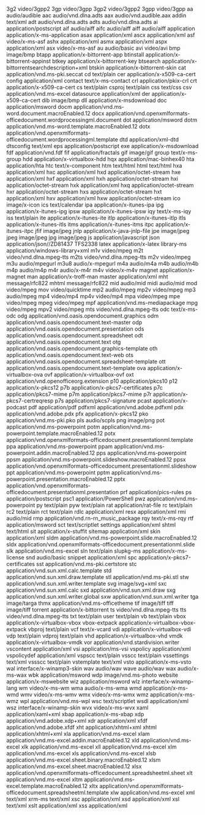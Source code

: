 
3g2	video/3gpp2
3gp	video/3gpp
3gp2	video/3gpp2
3gpp	video/3gpp
aa	audio/audible
aac	audio/vnd.dlna.adts
aax	audio/vnd.audible.aax
addin	text/xml
adt	audio/vnd.dlna.adts
adts	audio/vnd.dlna.adts
ai	application/postscript
aif	audio/aiff
aifc	audio/aiff
aiff	audio/aiff
application	application/x-ms-application
asax	application/xml
ascx	application/xml
asf	video/x-ms-asf
ashx	application/xml
asmx	application/xml
aspx	application/xml
asx	video/x-ms-asf
au	audio/basic
avi	video/avi
bmp	image/bmp
btapp	application/x-bittorrent-app
btinstall	application/x-bittorrent-appinst
btkey	application/x-bittorrent-key
btsearch	application/x-bittorrentsearchdescription+xml
btskin	application/x-bittorrent-skin
cat	application/vnd.ms-pki.seccat
cd	text/plain
cer	application/x-x509-ca-cert
config	application/xml
contact	text/x-ms-contact
crl	application/pkix-crl
crt	application/x-x509-ca-cert
cs	text/plain
csproj	text/plain
css	text/css
csv	application/vnd.ms-excel
datasource	application/xml
der	application/x-x509-ca-cert
dib	image/bmp
dll	application/x-msdownload
doc	application/msword
docm	application/vnd.ms-word.document.macroEnabled.12
docx	application/vnd.openxmlformats-officedocument.wordprocessingml.document
dot	application/msword
dotm	application/vnd.ms-word.template.macroEnabled.12
dotx	application/vnd.openxmlformats-officedocument.wordprocessingml.template
dtd	application/xml-dtd
dtsconfig	text/xml
eps	application/postscript
exe	application/x-msdownload
fdf	application/vnd.fdf
fif	application/fractals
gif	image/gif
group	text/x-ms-group
hdd	application/x-virtualbox-hdd
hqx	application/mac-binhex40
hta	application/hta
htc	text/x-component
htm	text/html
html	text/html
hxa	application/xml
hxc	application/xml
hxd	application/octet-stream
hxe	application/xml
hxf	application/xml
hxh	application/octet-stream
hxi	application/octet-stream
hxk	application/xml
hxq	application/octet-stream
hxr	application/octet-stream
hxs	application/octet-stream
hxt	application/xml
hxv	application/xml
hxw	application/octet-stream
ico	image/x-icon
ics	text/calendar
ipa	application/x-itunes-ipa
ipg	application/x-itunes-ipg
ipsw	application/x-itunes-ipsw
iqy	text/x-ms-iqy
iss	text/plain
ite	application/x-itunes-ite
itlp	application/x-itunes-itlp
itls	application/x-itunes-itls
itms	application/x-itunes-itms
itpc	application/x-itunes-itpc
jfif	image/jpeg
jnlp	application/x-java-jnlp-file
jpe	image/jpeg
jpeg	image/jpeg
jpg	image/jpeg
js	application/javascript
json	application/json//ZD81437 TFS2338
latex	application/x-latex
library-ms	application/windows-library+xml
m1v	video/mpeg
m2t	video/vnd.dlna.mpeg-tts
m2ts	video/vnd.dlna.mpeg-tts
m2v	video/mpeg
m3u	audio/mpegurl
m3u8	audio/x-mpegurl
m4a	audio/m4a
m4b	audio/m4b
m4p	audio/m4p
m4r	audio/x-m4r
m4v	video/x-m4v
magnet	application/x-magnet
man	application/x-troff-man
master	application/xml
mht	message/rfc822
mhtml	message/rfc822
mid	audio/mid
midi	audio/mid
mod	video/mpeg
mov	video/quicktime
mp2	audio/mpeg
mp2v	video/mpeg
mp3	audio/mpeg
mp4	video/mp4
mp4v	video/mp4
mpa	video/mpeg
mpe	video/mpeg
mpeg	video/mpeg
mpf	application/vnd.ms-mediapackage
mpg	video/mpeg
mpv2	video/mpeg
mts	video/vnd.dlna.mpeg-tts
odc	text/x-ms-odc
odg	application/vnd.oasis.opendocument.graphics
odm	application/vnd.oasis.opendocument.text-master
odp	application/vnd.oasis.opendocument.presentation
ods	application/vnd.oasis.opendocument.spreadsheet
odt	application/vnd.oasis.opendocument.text
otg	application/vnd.oasis.opendocument.graphics-template
oth	application/vnd.oasis.opendocument.text-web
ots	application/vnd.oasis.opendocument.spreadsheet-template
ott	application/vnd.oasis.opendocument.text-template
ova	application/x-virtualbox-ova
ovf	application/x-virtualbox-ovf
oxt	application/vnd.openofficeorg.extension
p10	application/pkcs10
p12	application/x-pkcs12
p7b	application/x-pkcs7-certificates
p7c	application/pkcs7-mime
p7m	application/pkcs7-mime
p7r	application/x-pkcs7-certreqresp
p7s	application/pkcs7-signature
pcast	application/x-podcast
pdf	application/pdf
pdfxml	application/vnd.adobe.pdfxml
pdx	application/vnd.adobe.pdx
pfx	application/x-pkcs12
pko	application/vnd.ms-pki.pko
pls	audio/scpls
png	image/png
pot	application/vnd.ms-powerpoint
potm	application/vnd.ms-powerpoint.template.macroEnabled.12
potx	application/vnd.openxmlformats-officedocument.presentationml.template
ppa	application/vnd.ms-powerpoint
ppam	application/vnd.ms-powerpoint.addin.macroEnabled.12
pps	application/vnd.ms-powerpoint
ppsm	application/vnd.ms-powerpoint.slideshow.macroEnabled.12
ppsx	application/vnd.openxmlformats-officedocument.presentationml.slideshow
ppt	application/vnd.ms-powerpoint
pptm	application/vnd.ms-powerpoint.presentation.macroEnabled.12
pptx	application/vnd.openxmlformats-officedocument.presentationml.presentation
prf	application/pics-rules
ps	application/postscript
psc1	application/PowerShell
pwz	application/vnd.ms-powerpoint
py	text/plain
pyw	text/plain
rat	application/rat-file
rc	text/plain
rc2	text/plain
rct	text/plain
rdlc	application/xml
resx	application/xml
rmi	audio/mid
rmp	application/vnd.rn-rn_music_package
rqy	text/x-ms-rqy
rtf	application/msword
sct	text/scriptlet
settings	application/xml
shtml	text/html
sit	application/x-stuffit
sitemap	application/xml
skin	application/xml
sldm	application/vnd.ms-powerpoint.slide.macroEnabled.12
sldx	application/vnd.openxmlformats-officedocument.presentationml.slide
slk	application/vnd.ms-excel
sln	text/plain
slupkg-ms	application/x-ms-license
snd	audio/basic
snippet	application/xml
spc	application/x-pkcs7-certificates
sst	application/vnd.ms-pki.certstore
stc	application/vnd.sun.xml.calc.template
std	application/vnd.sun.xml.draw.template
stl	application/vnd.ms-pki.stl
stw	application/vnd.sun.xml.writer.template
svg	image/svg+xml
sxc	application/vnd.sun.xml.calc
sxd	application/vnd.sun.xml.draw
sxg	application/vnd.sun.xml.writer.global
sxw	application/vnd.sun.xml.writer
tga	image/targa
thmx	application/vnd.ms-officetheme
tif	image/tiff
tiff	image/tiff
torrent	application/x-bittorrent
ts	video/vnd.dlna.mpeg-tts
tts	video/vnd.dlna.mpeg-tts
txt	text/plain
user	text/plain
vb	text/plain
vbox	application/x-virtualbox-vbox
vbox-extpack	application/x-virtualbox-vbox-extpack
vbproj	text/plain
vcf	text/x-vcard
vdi	application/x-virtualbox-vdi
vdp	text/plain
vdproj	text/plain
vhd	application/x-virtualbox-vhd
vmdk	application/x-virtualbox-vmdk
vor	application/vnd.stardivision.writer
vscontent	application/xml
vsi	application/ms-vsi
vspolicy	application/xml
vspolicydef	application/xml
vspscc	text/plain
vsscc	text/plain
vssettings	text/xml
vssscc	text/plain
vstemplate	text/xml
vsto	application/x-ms-vsto
wal	interface/x-winamp3-skin
wav	audio/wav
wave	audio/wav
wax	audio/x-ms-wax
wbk	application/msword
wdp	image/vnd.ms-photo
website	application/x-mswebsite
wiz	application/msword
wlz	interface/x-winamp-lang
wm	video/x-ms-wm
wma	audio/x-ms-wma
wmd	application/x-ms-wmd
wmv	video/x-ms-wmv
wmx	video/x-ms-wmx
wmz	application/x-ms-wmz
wpl	application/vnd.ms-wpl
wsc	text/scriptlet
wsdl	application/xml
wsz	interface/x-winamp-skin
wvx	video/x-ms-wvx
xaml	application/xaml+xml
xbap	application/x-ms-xbap
xdp	application/vnd.adobe.xdp+xml
xdr	application/xml
xfdf	application/vnd.adobe.xfdf
xht	application/xhtml+xml
xhtml	application/xhtml+xml
xla	application/vnd.ms-excel
xlam	application/vnd.ms-excel.addin.macroEnabled.12
xld	application/vnd.ms-excel
xlk	application/vnd.ms-excel
xll	application/vnd.ms-excel
xlm	application/vnd.ms-excel
xls	application/vnd.ms-excel
xlsb	application/vnd.ms-excel.sheet.binary.macroEnabled.12
xlsm	application/vnd.ms-excel.sheet.macroEnabled.12
xlsx	application/vnd.openxmlformats-officedocument.spreadsheetml.sheet
xlt	application/vnd.ms-excel
xltm	application/vnd.ms-excel.template.macroEnabled.12
xltx	application/vnd.openxmlformats-officedocument.spreadsheetml.template
xlw	application/vnd.ms-excel
xml	text/xml
xrm-ms	text/xml
xsc	application/xml
xsd	application/xml
xsl	text/xml
xslt	application/xml
xss	application/xml
